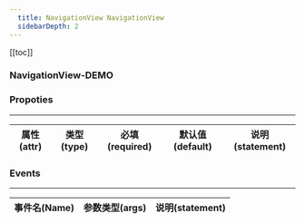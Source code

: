 ```yaml
---
  title: NavigationView NavigationView
  sidebarDepth: 2
---
```

  
[[toc]]

### NavigationView-DEMO 

<fv-NavigationView>
</fv-NavigationView>

### Propoties
---
| 属性(attr)  |             类型(type)             | 必填(required) | 默认值(default) |     说明(statement)     |
|:-----------:|:----------------------------------:|:--------------:|:---------------:|:-----------------------:|

### Events
---
| 事件名(Name) | 参数类型(args) | 说明(statement) |
|:------------:|:--------------:|:---------------:|
  
